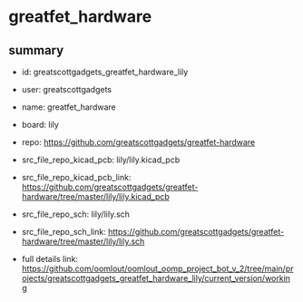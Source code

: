 # greatfet_hardware
 
## summary 
* id: greatscottgadgets_greatfet_hardware_lily
* user: greatscottgadgets
* name: greatfet_hardware
* board: lily
* repo: https://github.com/greatscottgadgets/greatfet-hardware
* src_file_repo_kicad_pcb: lily/lily.kicad_pcb
* src_file_repo_kicad_pcb_link: https://github.com/greatscottgadgets/greatfet-hardware/tree/master/lily/lily.kicad_pcb


* src_file_repo_sch: lily/lily.sch
* src_file_repo_sch_link: https://github.com/greatscottgadgets/greatfet-hardware/tree/master/lily/lily.sch
* full details link: https://github.com/oomlout/oomlout_oomp_project_bot_v_2/tree/main/projects/greatscottgadgets_greatfet_hardware_lily/current_version/working  






